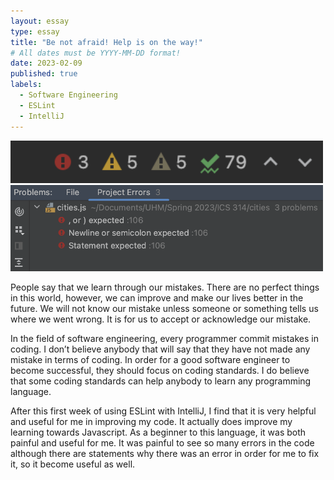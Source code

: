 ```yaml
---
layout: essay
type: essay
title: "Be not afraid! Help is on the way!"
# All dates must be YYYY-MM-DD format!
date: 2023-02-09
published: true
labels:
  - Software Engineering
  - ESLint
  - IntelliJ
---
```


<img width="500px" class="float-end pe-4" src="../img/igniting/eslint1.png">


<img width="500px" class="float-end pe-4" src="../img/igniting/eslint2.png">





People say that we learn through our mistakes. There are no perfect things in this world, however, we can improve and make our lives better in the future. We will not know our mistake unless someone or something tells us where we went wrong. It is for us to accept or acknowledge our mistake. 

In the field of software engineering, every programmer commit mistakes in coding. I don’t believe anybody that will say that they have not made any mistake in terms of coding. In order for a good software engineer to become successful, they should focus on coding standards. I do believe that some coding standards can help anybody to learn any programming language. 

After this first week of using ESLint with IntelliJ, I find that it is very helpful and useful for me in improving my code. It actually does improve my learning towards Javascript. As a beginner to this language, it was both painful and useful for me.  It was painful to see so many errors in the code although there are statements why there was an error in order for me to fix it, so it become useful as well. 
  
  </div>
